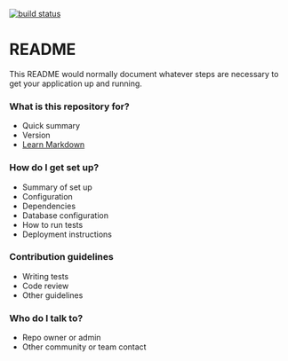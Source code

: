 
[![build status](https://gitlab.com/SamarcandaProject/SamarcandaProject.example.io/badges/master/build.svg)](https://gitlab.com/SamarcandaProject/SamarcandaProject.example.io/commits/master)

# README #

This README would normally document whatever steps are necessary to get your application up and running.

### What is this repository for? ###

* Quick summary
* Version
* [Learn Markdown](https://bitbucket.org/tutorials/markdowndemo)

### How do I get set up? ###

* Summary of set up
* Configuration
* Dependencies
* Database configuration
* How to run tests
* Deployment instructions

### Contribution guidelines ###

* Writing tests
* Code review
* Other guidelines

### Who do I talk to? ###

* Repo owner or admin
* Other community or team contact